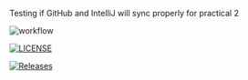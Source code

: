 Testing if GitHub and IntelliJ will sync properly for practical 2

![workflow](https://github.com/jross33456/devops/actions/workflows/main.yml/badge.svg)

[![LICENSE](https://img.shields.io/github/license/jross33456/devops.svg?style=flat-square)](https://github.com/<github-username>/devops/blob/master/LICENSE)

[![Releases](https://img.shields.io/github/release/jross33456/devops/all.svg?style=flat-square)](https://github.com/<github-username>/devops/releases)
